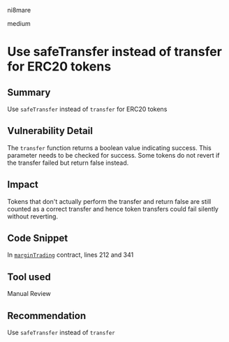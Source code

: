 ni8mare

medium

# Use safeTransfer instead of transfer for ERC20 tokens

## Summary
Use `safeTransfer` instead of `transfer` for ERC20 tokens

## Vulnerability Detail
The `transfer` function returns a boolean value indicating success. This parameter needs to be checked for success. Some tokens do not revert if the transfer failed but return false instead.

## Impact
Tokens that don't actually perform the transfer and return false are still counted as a correct transfer and hence token transfers could fail silently without reverting.

## Code Snippet
In [`marginTrading`](https://github.com/sherlock-audit/2023-05-dodo/blob/main/dodo-margin-trading-contracts/contracts/marginTrading/MarginTrading.sol#L19) contract, lines 212 and 341 

## Tool used

Manual Review

## Recommendation
Use `safeTransfer` instead of `transfer`
